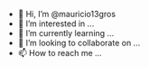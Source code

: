 - 👋 Hi, I’m @mauricio13gros
- 👀 I’m interested in ...
- 🌱 I’m currently learning ...
- 💞️ I’m looking to collaborate on ...
- 📫 How to reach me ...

<!---
mauricio13gros/mauricio13gros is a ✨ special ✨ repository because its `README.md` (this file) appears on your GitHub profile.
You can click the Preview link to take a look at your changes.
--->
